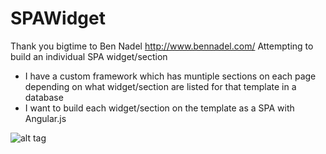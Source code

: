 # SPAWidget 
Thank you bigtime to Ben Nadel http://www.bennadel.com/
Attempting to build an individual SPA widget/section
- I have a custom framework which has muntiple sections on each page depending on what widget/section are listed for that template in a database
- I want to build each widget/section on the template as a SPA with Angular.js


![alt tag](https://dl.dropboxusercontent.com/s/29od4epamll79l5/Copy%20of%20Untitled%20Diagram.png)

